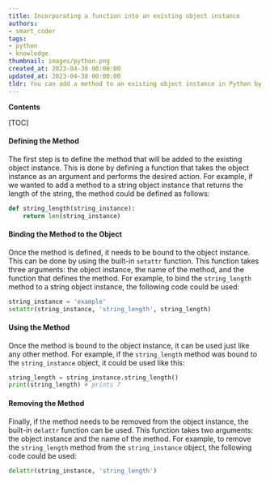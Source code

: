 ```yaml
---
title: Incorporating a function into an existing object instance
authors:
- smart_coder
tags:
- python
- knowledge
thumbnail: images/python.png
created_at: 2023-04-30 00:00:00
updated_at: 2023-04-30 00:00:00
tldr: You can add a method to an existing object instance in Python by assigning a function to the object`s \_\_dict\_\_ attribute.
---
```


**Contents**

[TOC]

#### Defining the Method

The first step is to define the method that will be added to the existing object instance. This is done by defining a function that takes the object instance as an argument and performs the desired action. For example, if we wanted to add a method to a string object instance that returns the length of the string, the method could be defined as follows:

```python
def string_length(string_instance):
    return len(string_instance)
```

#### Binding the Method to the Object

Once the method is defined, it needs to be bound to the object instance. This can be done by using the built-in `setattr` function. This function takes three arguments: the object instance, the name of the method, and the function that defines the method. For example, to bind the `string_length` method to a string object instance, the following code could be used:

```python
string_instance = 'example'
setattr(string_instance, 'string_length', string_length)
```

#### Using the Method

Once the method is bound to the object instance, it can be used just like any other method. For example, if the `string_length` method was bound to the `string_instance` object, it could be used like this:

```python
string_length = string_instance.string_length()
print(string_length) # prints 7
```

#### Removing the Method

Finally, if the method needs to be removed from the object instance, the built-in `delattr` function can be used. This function takes two arguments: the object instance and the name of the method. For example, to remove the `string_length` method from the `string_instance` object, the following code could be used:

```python
delattr(string_instance, 'string_length')
```
